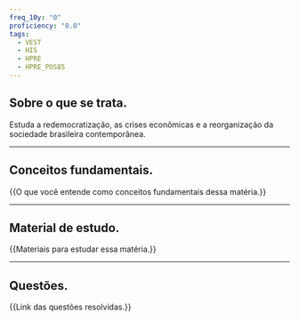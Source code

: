 ```yaml
---
freq_10y: "0"
proficiency: "0.0"
tags:
  - VEST
  - HIS
  - HPRE
  - HPRE_POS85
---
```

## Sobre o que se trata.

Estuda a redemocratização, as crises econômicas e a reorganização da sociedade brasileira contemporânea.

--- 
## Conceitos fundamentais.

{{O que você entende como conceitos fundamentais dessa matéria.}}

---
## Material de estudo.

{{Materiais para estudar essa matéria.}}

--- 
## Questões.

{{Link das questões resolvidas.}}